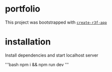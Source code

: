 # portfolio

This project was bootstrapped with [`create-r3f-app`](https://github.com/utsuboco/create-r3f-app)

# installation

Install dependencies and start localhost server

'''bash
npm i && npm run dev
'''
